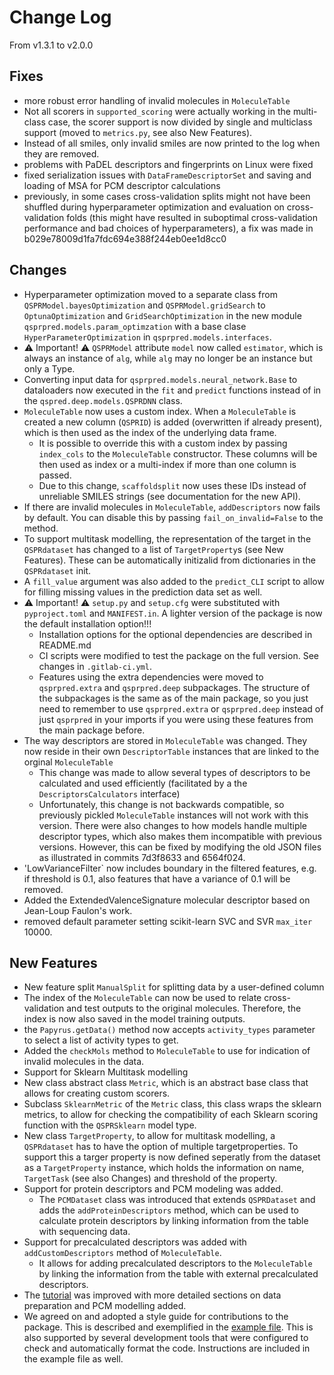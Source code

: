 # Change Log

From v1.3.1 to v2.0.0

## Fixes

- more robust error handling of invalid molecules in `MoleculeTable`
- Not all scorers in `supported_scoring` were actually working in the multi-class case, the scorer support is now
  divided by single and multiclass support (moved to `metrics.py`, see also New Features).
- Instead of all smiles, only invalid smiles are now printed to the log when they are removed.
- problems with PaDEL descriptors and fingerprints on Linux were fixed
- fixed serialization issues with `DataFrameDescriptorSet` and saving and loading of MSA for PCM descriptor calculations 
- previously, in some cases cross-validation splits might not have been shuffled during hyperparameter optimization and evaluation on cross-validation folds (this might have resulted in suboptimal cross-validation performance and bad choices of hyperparameters), a fix was made in b029e78009d1fa7fdc694e388f244eb0ee1d8cc0

## Changes

- Hyperparameter optimization moved to a separate class from `QSPRModel.bayesOptimization` and `QSPRModel.gridSearch` to `OptunaOptimization` and `GridSearchOptimization` in the new module `qsprpred.models.param_optimzation` with a base clase `HyperParameterOptimization` in `qsprpred.models.interfaces`.
- ⚠️ Important! ⚠️ `QSPRModel` attribute `model` now called `estimator`, which is always an instance of `alg`, while `alg` may no longer be an instance but only a Type.
- Converting input data for `qsprpred.models.neural_network.Base` to dataloaders now executed in the `fit` and `predict` functions instead of in the `qspred.deep.models.QSPRDNN` class.
- `MoleculeTable` now uses a custom index. When a `MoleculeTable` is created a new column (`QSPRID`) is added (overwritten if already present), which is then used as the index of the underlying data frame.
  - It is possible to override this with a custom index by passing `index_cols` to the `MoleculeTable` constructor. These columns will be then used as index or a multi-index if more than one column is passed.
  - Due to this change, `scaffoldsplit` now uses these IDs instead of unreliable SMILES strings (see documentation for the new API). 
- If there are invalid molecules in `MoleculeTable`, `addDescriptors` now fails by default. You can disable this by passing `fail_on_invalid=False` to the method.
- To support multitask modelling, the representation of the target in the `QSPRdataset` has changed to a list of 
  `TargetProperty`s (see New Features). These can be automatically initizalid from dictionaries in the `QSPRdataset`
  init.
- A `fill_value` argument was also added to the `predict_CLI` script to allow for filling missing values in the
  prediction data set as well.
- ⚠️ Important! ⚠️ `setup.py` and `setup.cfg` were substituted with `pyproject.toml` and `MANIFEST.in`. A lighter version of the package is now the default installation option!!!
  - Installation options for the optional dependencies are described in README.md
  - CI scripts were modified to test the package on the full version. See changes in `.gitlab-ci.yml`.
  - Features using the extra dependencies were moved to `qsprpred.extra` and `qsprpred.deep` subpackages. The structure of the subpackages is the same as of the main package, so you just need to remember to use `qsprpred.extra` or `qsprpred.deep` instead of just `qsprpred` in your imports if you were using these features from the main package before. 
- The way descriptors are stored in `MoleculeTable` was changed. They now reside in their own `DescriptorTable` instances that are linked to the orginal `MoleculeTable`
  - This change was made to allow several types of descriptors to be calculated and used efficiently (facilitated by a the `DescriptorsCalculators` interface)
  - Unfortunately, this change is not backwards compatible, so previously pickled `MoleculeTable` instances will not work with this version. There were also changes to how models handle multiple descriptor types, which also makes them incompatible with previous versions. However, this can be fixed by modifying the old JSON files as illustrated in commits 7d3f8633 and 6564f024.
- 'LowVarianceFilter` now includes boundary in the filtered features, e.g. if threshold is 0.1, also features that
  have a variance of 0.1 will be removed.
- Added the ExtendedValenceSignature molecular descriptor based on Jean-Loup Faulon's work.
- removed default parameter setting scikit-learn SVC and SVR `max_iter` 10000.

## New Features
- New feature split `ManualSplit` for splitting data by a user-defined column
- The index of the `MoleculeTable` can now be used to relate cross-validation and test outputs to the original molecules. Therefore, the index is now also saved in the model training outputs.
- the `Papyrus.getData()` method now accepts `activity_types` parameter to select a list of activity types to get.
- Added the `checkMols` method to `MoleculeTable` to use for indication of invalid molecules in the data.
- Support for Sklearn Multitask modelling
- New class abstract class `Metric`, which is an abstract base class that allows for creating custom scorers.
- Subclass `SklearnMetric` of the `Metric` class, this class wraps the sklearn metrics, to allow for checking 
  the compatibility of each Sklearn scoring function with the `QSPRSklearn` model type.
- New class `TargetProperty`, to allow for multitask modelling, a `QSPRdataset` has to have the option of multiple
  targetproperties. To support this a targer property is now defined seperatly from the dataset as a `TargetProperty`
  instance, which holds the information on name,  `TargetTask` (see also Changes) and threshold of the property.
- Support for protein descriptors and PCM modeling was added.
  - The `PCMDataset` class was introduced that extends `QSPRDataset` and adds the `addProteinDescriptors` method, which can be used to calculate protein descriptors by linking information from the table with sequencing data.
- Support for precalculated descriptors was added with `addCustomDescriptors` method of `MoleculeTable`.
  - It allows for adding precalculated descriptors to the `MoleculeTable` by linking the information from the table with external precalculated descriptors.
- The [tutorial](tutorial) was improved with more detailed sections on data preparation and PCM modelling added.
- We agreed on and adopted a style guide for contributions to the package. This is described and exemplified in the [example file](docs/style_guide.py). This is also supported by several development tools that were configured to check and automatically format the code. Instructions are included in the example file as well.
